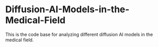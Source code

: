 # Diffusion-AI-Models-in-the-Medical-Field
This is the code base for analyzing different diffusion AI models in the medical field.

